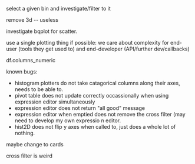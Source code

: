 select a given bin and investigate/filter to it

remove 3d -- useless

investigate bqplot for scatter.


use a single plotting thing if possible: we care about complexity for end-user (tools they get used to) and end-developer (API/further dev/callbacks)

df.columns_numeric

known bugs:
- histogram plotters do not take catagorical columns along their axes, needs to be able to.
- pivot table does not update correctly occassionally when using expression editor simultaneously
- expression editor does not return "all good" message
- expression editor when emptied does not remove the cross filter (may need to develop my own expressio n editor.
- hist2D does not flip y axes when called to, just does a whole lot of nothing.

maybe change to cards


cross filter is weird
